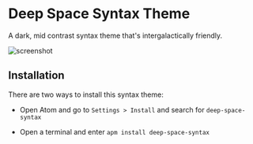 # Deep Space Syntax Theme

A dark, mid contrast syntax theme that's intergalactically friendly.

![screenshot](https://raw.githubusercontent.com/tyrannicaltoucan/deep-space-syntax/master/screenshot.png)

## Installation
There are two ways to install this syntax theme:
 * Open Atom and go to `Settings > Install` and search for `deep-space-syntax`

 * Open a terminal and enter `apm install deep-space-syntax`
